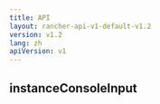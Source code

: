 ```yaml
---
title: API
layout: rancher-api-v1-default-v1.2
version: v1.2
lang: zh
apiVersion: v1
---
```


## instanceConsoleInput



<br>
